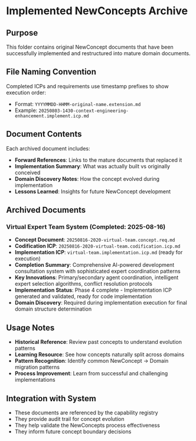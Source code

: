 # Implemented NewConcepts Archive

## Purpose
This folder contains original NewConcept documents that have been successfully implemented and restructured into mature domain documents.

## File Naming Convention
Completed ICPs and requirements use timestamp prefixes to show execution order:
- Format: `YYYYMMDD-HHMM-original-name.extension.md`
- Example: `20250803-1430-context-engineering-enhancement.implement.icp.md`

## Document Contents
Each archived document includes:
- **Forward References**: Links to the mature documents that replaced it
- **Implementation Summary**: What was actually built vs originally conceived
- **Domain Discovery Notes**: How the concept evolved during implementation
- **Lessons Learned**: Insights for future NewConcept development

## Archived Documents

### Virtual Expert Team System (Completed: 2025-08-16)
- **Concept Document**: `20250816-2020-virtual-team.concept.req.md`
- **Codification ICP**: `20250816-2020-virtual-team.codification.icp.md`
- **Implementation ICP**: `virtual-team.implementation.icp.md` (ready for execution)
- **Completion Summary**: Comprehensive AI-powered development consultation system with sophisticated expert coordination patterns
- **Key Innovations**: Primary/secondary agent coordination, intelligent expert selection algorithms, conflict resolution protocols
- **Implementation Status**: Phase 4 complete - Implementation ICP generated and validated, ready for code implementation
- **Domain Discovery**: Required during implementation execution for final domain structure determination

## Usage Notes
- **Historical Reference**: Review past concepts to understand evolution patterns
- **Learning Resource**: See how concepts naturally split across domains
- **Pattern Recognition**: Identify common NewConcept → Domain migration patterns
- **Process Improvement**: Learn from successful and challenging implementations

## Integration with System
- These documents are referenced by the capability registry
- They provide audit trail for concept evolution
- They help validate the NewConcepts process effectiveness
- They inform future concept boundary decisions